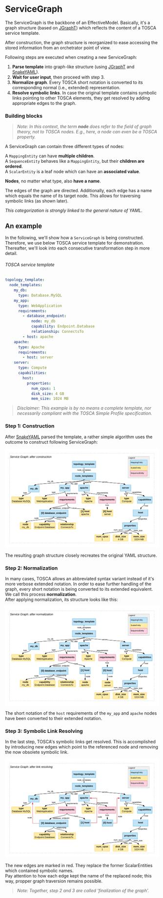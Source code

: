 # ServiceGraph

The ServiceGraph is the backbone of an EffectiveModel.
Basically, it's a graph structure (based on [JGraphT](jgrapht.org/)) which reflects the content of a TOSCA service template. 

After construction, the graph structure is reorganized to ease accessing the stored information from an orchetrator point of view.

Following steps are executed when creating a new ServiceGraph:

1. **Parse template** into graph-like structure (using [JGraphT](http://jgrapht.org/) and [SnakeYAML](https://bitbucket.org/asomov/snakeyaml)).
2. **Wait for user input**, then proceed with step 3.
3. **Normalize graph**. 
   Every TOSCA short notation is converted to its corresponding normal (i.e., extended) representation.
4. **Resolve symbolic links**. In case the original template contains symbolic links pointing to other TOSCA elements, they get resolved by adding appropriate edges to the graph.

### Building blocks
>*Note: In this context, the term **node** does refer to the field of graph theory, not to TOSCA nodes. E.g., here, a node can even be a TOSCA property.*

A ServiceGraph can contain three different types of nodes:

A `MappingEntity` can have **multiple children**.  
A `SequenceEntity` behaves like a `MappingEntity`, but their **children are ordered**.  
A `ScalarEntity` is a leaf node which can have an **associated value**.

**Nodes**, no matter what type, also **have a name**.  

The edges of the graph are directed. 
Additionally, each edge has a name which equals the name of its target node. 
This allows for traversing symbolic links (as shown later).

*This categorization is strongly linked to the general nature of YAML*. 

## An example
In the following, we'll show how a `ServiceGraph` is being constructed. Therefore, we use below TOSCA service template for demonstration. Thereafter, we'll look into each consecutive transformation step in more detail.

###### TOSCA service template
```yml
topology_template:
  node_templates:
    my_db:
      type: Database.MySQL
    my_app:
      type: WebApplication
      requirements:
        - database_endpoint:
            node: my_db
            capability: Endpoint.Database
            relationship: ConnectsTo
        - host: apache
    apache:
      type: Apache
      requirements:
        - host: server
    server:
      type: Compute
      capabilities:
        host:
          properties:
            num_cpus: 1
            disk_size: 4 GB
            mem_size: 1024 MB
```
>*Disclaimer: This example is by no means a complete template, nor necessarily compliant with the TOSCA Simple Profile specification.*

### Step 1: Construction
After [SnakeYAML](https://bitbucket.org/asomov/snakeyaml) parsed the template, a rather simple algorithm uses the outcome to construct following ServiceGraph:

![ServiceGraph, after construction](img/servicegraph_construction.png)

The resulting graph structure closely recreates the original YAML structure.

### Step 2: Normalization
In many cases, TOSCA allows an abbreviated syntax variant instead of it's more verbose extended notation.
In order to ease further handling of the graph, every short notation is being converted to its extended equivalent. We call this process **normalization**.  
After applying normalization, its structure looks like this:

![ServiceGraph, after normalization](img/servicegraph_normalization.png)

The short notation of the `host` requirements of the `my_app` and `apache` nodes have been converted to their extended notation.

### Step 3: Symbolic Link Resolving
In the last step, TOSCA's symbolic links get resolved. This is accomplished by introducing new edges which point to the referenced node and removing the now obsolete symbolic link. 

![ServiceGraph, after resolving symbolic links](img/servicegraph_resolve-links.png)

The new edges are marked in red. 
They replace the former ScalarEntities which contained symbolic names.  
Pay attention to how each edge kept the name of the replaced node; 
this way, propper graph traversion remains possible.

>*Note: Together, step 2 and 3 are called 'finalization of the graph'.*

